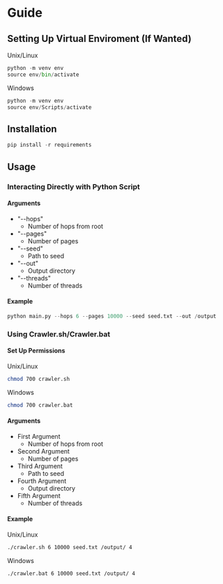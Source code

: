 # Guide

## Setting Up Virtual Enviroment (If Wanted)

Unix/Linux
```python
python -m venv env
source env/bin/activate
```

Windows
```python
python -m venv env
source env/Scripts/activate
```

## Installation

```python
pip install -r requirements
```

## Usage

### Interacting Directly with Python Script

#### Arguments

- "--hops"
  - Number of hops from root
- "--pages"
  - Number of pages
- "--seed"
  - Path to seed
- "--out"
  - Output directory
- "--threads"
  - Number of threads

#### Example

```python
python main.py --hops 6 --pages 10000 --seed seed.txt --out /output
```

### Using Crawler.sh/Crawler.bat

#### Set Up Permissions

Unix/Linux
```bash
chmod 700 crawler.sh
```

Windows
```bash
chmod 700 crawler.bat
```

#### Arguments

- First Argument
  - Number of hops from root
- Second Argument
  - Number of pages
- Third Argument
  - Path to seed
- Fourth Argument
  - Output directory
- Fifth Argument
  - Number of threads

#### Example

Unix/Linux
```bash
./crawler.sh 6 10000 seed.txt /output/ 4
```

Windows
```bash
./crawler.bat 6 10000 seed.txt /output/ 4
```